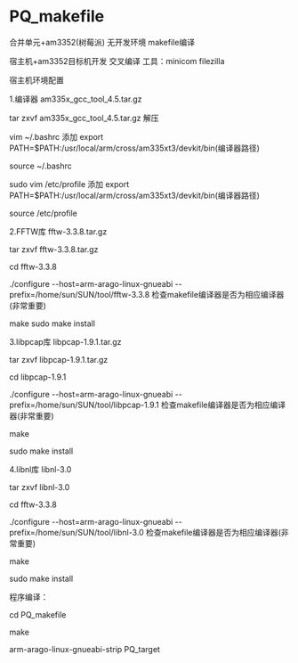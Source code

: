 # PQ_makefile
合并单元+am3352(树莓派)    无开发环境    makefile编译




  宿主机+am3352目标机开发  交叉编译  工具：minicom filezilla

宿主机环境配置

1.编译器 am335x_gcc_tool_4.5.tar.gz

   tar zxvf am335x_gcc_tool_4.5.tar.gz 解压
   
   vim ~/.bashrc   添加 export PATH=$PATH:/usr/local/arm/cross/am335xt3/devkit/bin(编译器路径)
   
   source ~/.bashrc
   
   sudo vim /etc/profile  添加 export PATH=$PATH:/usr/local/arm/cross/am335xt3/devkit/bin(编译器路径)
   
   source /etc/profile
   
2.FFTW库 fftw-3.3.8.tar.gz

   tar zxvf fftw-3.3.8.tar.gz
   
   cd fftw-3.3.8
   
   ./configure --host=arm-arago-linux-gnueabi --prefix=/home/sun/SUN/tool/fftw-3.3.8 检查makefile编译器是否为相应编译器(非常重要)
   
   
   make
   sudo make install
   
3.libpcap库 libpcap-1.9.1.tar.gz

   tar zxvf libpcap-1.9.1.tar.gz
   
   cd libpcap-1.9.1
   
   ./configure --host=arm-arago-linux-gnueabi --prefix=/home/sun/SUN/tool/libpcap-1.9.1 检查makefile编译器是否为相应编译器(非常重要)
   
   make
   
   sudo make install
   
4.libnl库 libnl-3.0

   tar zxvf libnl-3.0
   
   cd fftw-3.3.8
   
   ./configure --host=arm-arago-linux-gnueabi --prefix=/home/sun/SUN/tool/libnl-3.0 检查makefile编译器是否为相应编译器(非常重要)
   
   make
   
   sudo make install
   
程序编译：

   cd PQ_makefile
   
   make            
   
   arm-arago-linux-gnueabi-strip PQ_target
   
      
   
   
